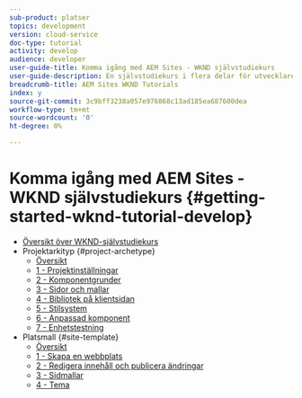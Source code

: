 ```yaml
---
sub-product: platser
topics: development
version: cloud-service
doc-type: tutorial
activity: develop
audience: developer
user-guide-title: Komma igång med AEM Sites - WKND självstudiekurs
user-guide-description: En självstudiekurs i flera delar för utvecklare som inte är AEM. Implementera en AEM sajt för ett fiktivt livsstilsmärke, WKND.
breadcrumb-title: AEM Sites WKND Tutorials
index: y
source-git-commit: 3c9bff3238a057e976868c13ad185ea687600dea
workflow-type: tm+mt
source-wordcount: '0'
ht-degree: 0%

---
```



# Komma igång med AEM Sites - WKND självstudiekurs {#getting-started-wknd-tutorial-develop}

+ [Översikt över WKND-självstudiekurs](overview.md)
+ Projektarkityp {#project-archetype}
   + [Översikt](./project-archetype/overview.md)
   + [1 - Projektinställningar](./project-archetype/project-setup.md)
   + [2 - Komponentgrunder](./project-archetype/component-basics.md)
   + [3 - Sidor och mallar](./project-archetype/pages-templates.md)
   + [4 - Bibliotek på klientsidan](./project-archetype/client-side-libraries.md)
   + [5 - Stilsystem](./project-archetype/style-system.md)
   + [6 - Anpassad komponent](./project-archetype/custom-component.md)
   + [7 - Enhetstestning](./project-archetype/unit-testing.md)
+ Platsmall {#site-template}
   + [Översikt](./site-template/overview.md)
   + [1 - Skapa en webbplats](./site-template/create-site.md)
   + [2 - Redigera innehåll och publicera ändringar](./site-template/author-content-publish.md)
   + [3 - Sidmallar](./site-template/page-templates.md)
   + [4 - Tema](./site-template/theming.md)
